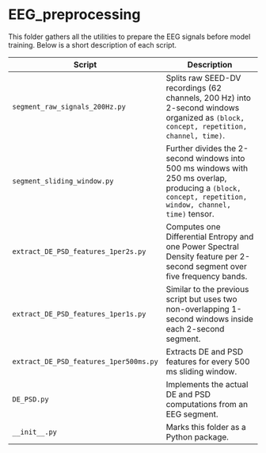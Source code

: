 # EEG_preprocessing

This folder gathers all the utilities to prepare the EEG signals before model training.
Below is a short description of each script.

| Script | Description |
| ------ | ----------- |
| `segment_raw_signals_200Hz.py` | Splits raw SEED-DV recordings (62 channels, 200 Hz) into 2-second windows organized as `(block, concept, repetition, channel, time)`.
| `segment_sliding_window.py` | Further divides the 2-second windows into 500 ms windows with 250 ms overlap, producing a `(block, concept, repetition, window, channel, time)` tensor.
| `extract_DE_PSD_features_1per2s.py` | Computes one Differential Entropy and one Power Spectral Density feature per 2-second segment over five frequency bands.
| `extract_DE_PSD_features_1per1s.py` | Similar to the previous script but uses two non-overlapping 1-second windows inside each 2-second segment.
| `extract_DE_PSD_features_1per500ms.py` | Extracts DE and PSD features for every 500 ms sliding window.
| `DE_PSD.py` | Implements the actual DE and PSD computations from an EEG segment.
| `__init__.py` | Marks this folder as a Python package.

